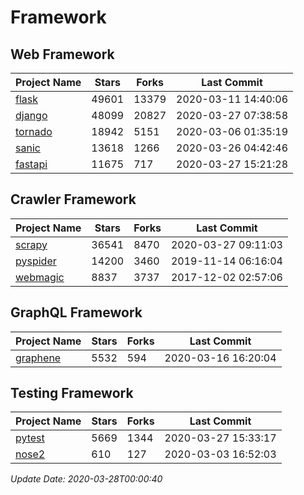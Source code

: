 # Framework

## Web Framework

| Project Name | Stars | Forks | Last Commit |
| ------------ | ----- | ----- | ----------- |
| [flask](https://github.com/pallets/flask) | 49601 | 13379 | 2020-03-11 14:40:06 |
| [django](https://github.com/django/django) | 48099 | 20827 | 2020-03-27 07:38:58 |
| [tornado](https://github.com/tornadoweb/tornado) | 18942 | 5151 | 2020-03-06 01:35:19 |
| [sanic](https://github.com/huge-success/sanic) | 13618 | 1266 | 2020-03-26 04:42:46 |
| [fastapi](https://github.com/tiangolo/fastapi) | 11675 | 717 | 2020-03-27 15:21:28 |

## Crawler Framework

| Project Name | Stars | Forks | Last Commit |
| ------------ | ----- | ----- | ----------- |
| [scrapy](https://github.com/scrapy/scrapy) | 36541 | 8470 | 2020-03-27 09:11:03 |
| [pyspider](https://github.com/binux/pyspider) | 14200 | 3460 | 2019-11-14 06:16:04 |
| [webmagic](https://github.com/code4craft/webmagic) | 8837 | 3737 | 2017-12-02 02:57:06 |

## GraphQL Framework

| Project Name | Stars | Forks | Last Commit |
| ------------ | ----- | ----- | ----------- |
| [graphene](https://github.com/graphql-python/graphene) | 5532 | 594 | 2020-03-16 16:20:04 |

## Testing Framework

| Project Name | Stars | Forks | Last Commit |
| ------------ | ----- | ----- | ----------- |
| [pytest](https://github.com/pytest-dev/pytest) | 5669 | 1344 | 2020-03-27 15:33:17 |
| [nose2](https://github.com/nose-devs/nose2) | 610 | 127 | 2020-03-03 16:52:03 |

*Update Date: 2020-03-28T00:00:40*